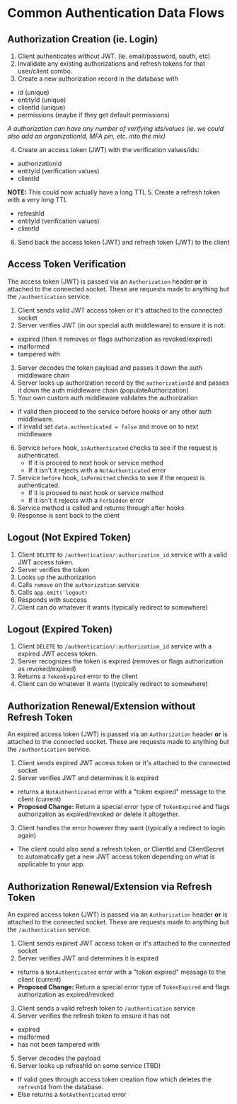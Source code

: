 # Common Authentication Data Flows

## Authorization Creation (ie. Login)
1. Client authenticates without JWT. (ie. email/password, oauth, etc)
2. Invalidate any existing authorizations and refresh tokens for that user/client combo.
3. Create a new authorization record in the database with
  - id (unique)
  - entityId (unique)
  - clientId (unique)
  - permissions (maybe if they get default permissions)
   
  _A authorization can have any number of verifying ids/values (ie. we could also add an organizationId, MFA pin, etc. into the mix)_

4. Create an access token (JWT) with the verification values/ids:
  - authorizationId
  - entityId (verification values)
  - clientId
  
  **NOTE:** This could now actually have a long TTL
5. Create a refresh token with a very long TTL
  - refreshId
  - entityId (verification values)
  - clientId
6. Send back the access token (JWT) and refresh token (JWT) to the client

## Access Token Verification
The access token (JWT) is passed via an `Authorization` header **or** is attached to the connected socket. These are requests made to anything but the `/authentication` service.

1. Client sends valid JWT access token or it's attached to the connected socket
2. Server verifies JWT (in our special auth middleware) to ensure it is not:
  - expired (then it removes or flags authorization as revoked/expired)
  - malformed
  - tampered with
3. Server decodes the token payload and passes it down the auth middleware chain
4. Server looks up authorization record by the `authorizationId` and passes it down the auth middleware chain (populateAuthorization)
5. Your own custom auth middleware validates the authorization
  - if valid then proceed to the service before hooks or any other auth middleware.
  - if invalid set `data.authenticated = false` and move on to next middleware
6. Service `before` hook, `isAuthenticated` checks to see if the request is authenticated.
    - If it is proceed to next hook or service method
    - If it isn't it rejects with a `NotAuthenticated` error
7. Service `before` hook, `isPermitted` checks to see if the request is authenticated.
    - If it is proceed to next hook or service method
    - If it isn't it rejects with a `Forbidden` error
8. Service method is called and returns through after hooks
9. Response is sent back to the client

## Logout (Not Expired Token)

1. Client `DELETE` to `/authentication/:authorization_id` service with a valid JWT access token.
2. Server verifies the token
3. Looks up the authorization
4. Calls `remove` on the `authorization` service
5. Calls `app.emit('logout)`
6. Responds with success
7. Client can do whatever it wants (typically redirect to somewhere)

## Logout (Expired Token)

1. Client `DELETE` to `/authentication/:authorization_id` service with a expired JWT access token.
2. Server recognizes the token is expired (removes or flags authorization as revoked/expired)
3. Returns a `TokenExpired` error to the client
4. Client can do whatever it wants (typically redirect to somewhere)

## Authorization Renewal/Extension without Refresh Token
An expired access token (JWT) is passed via an `Authorization` header **or** is attached to the connected socket. These are requests made to anything but the `/authentication` service.

1. Client sends expired JWT access token or it's attached to the connected socket
2. Server verifies JWT and determines it is expired
  - returns a `NotAuthenticated` error with a "token expired" message to the client (current)
  - **Proposed Change:** Return a special error type of `TokenExpired` and flags authorization as expired/revoked or delete it altogether.
3. Client handles the error however they want (typically a redirect to login again)
  - The client could also send a refresh token, or ClientId and ClientSecret to automatically get a new JWT access token depending on what is applicable to your app.

## Authorization Renewal/Extension via Refresh Token
An expired access token (JWT) is passed via an `Authorization` header **or** is attached to the connected socket. These are requests made to anything but the `/authentication` service.

1. Client sends expired JWT access token or it's attached to the connected socket
2. Server verifies JWT and determines it is expired
  - returns a `NotAuthenticated` error with a "token expired" message to the client (current)
  - **Proposed Change:** Return a special error type of `TokenExpired` and flags authorization as expired/revoked
3. Client sends a valid refresh token to `/authentication` service
4. Server verifies the refresh token to ensure it has not
  - expired
  - malformed
  - has not been tampered with
5. Server decodes the payload
6. Server looks up refreshId on some service (TBD)
  - If valid goes through access token creation flow which deletes the `refreshId` from the database.
  - Else returns a `NotAuthenticated` error
